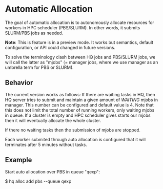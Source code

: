 
# Automatic Allocation

The goal of automatic allocation is to autonomously allocate resources for workers in HPC scheduler (PBS/SLURM). In other words, it submits SLURM/PBS jobs as needed.


**Note:** This is feature is in a preview mode. It works but semantics, default configuration, or API could changed in future versions.

To solve the terminology clash between HQ jobs and PBS/SLURM jobs, we will call the latter as "mjobs" (= manager jobs, where we use manager as an umbrella term for PBS or SLURM).


## Behavior

The current version works as follows: If there are waiting tasks in HQ, then HQ server tries to submit and maintain a given amount of *WAITING* mjobs in manager. This number can be configured and default value is 4. Note that this does not limit the total number of running workers, only waiting mjobs in queue. If a cluster is empty and HPC scheduler gives starts our mjobs then it will eventually allocate the whole cluster.

If there no waiting tasks then the submission of mjobs are stopped.

Each worker submited through auto allocation is configured that it will terminates after 5 minutes without tasks.


## Example

Start auto allocation over PBS in queue "qexp":

$ hq alloc add pbs --queue qexp

